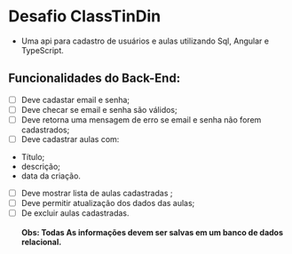 # Desafio  ClassTinDin
- Uma api para cadastro de usuários e aulas utilizando Sql, Angular e TypeScript.

## Funcionalidades do Back-End:
- [ ] Deve cadastar email e senha;
- [ ] Deve checar se email e senha são válidos;
- [ ]  Deve retorna uma mensagem de erro se email e senha não forem cadastrados;
- [ ] Deve cadastrar aulas com:
- Título;
-  descrição;
-   data da criação.
- [ ] Deve mostrar lista de aulas cadastradas ;
- [ ] Deve permitir atualização dos dados das aulas;
- [ ] De excluir aulas cadastradas.
\
\
**Obs: Todas As informações devem ser salvas em um banco de dados relacional.**
